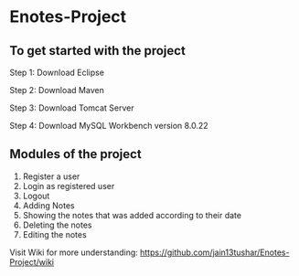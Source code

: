 # Enotes-Project

## To get started with the project 

Step 1: Download Eclipse 

Step 2: Download Maven

Step 3: Download Tomcat Server

Step 4: Download MySQL Workbench version 8.0.22

## Modules of the project 

1. Register a user
2. Login as registered user
3. Logout
4. Adding Notes
5. Showing the notes that was added according to their date
6. Deleting the notes
7. Editing the notes

Visit Wiki for more understanding: https://github.com/jain13tushar/Enotes-Project/wiki

